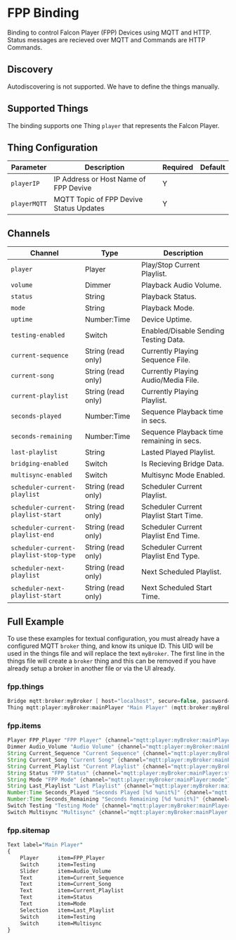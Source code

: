 # FPP Binding

Binding to control Falcon Player (FPP) Devices using MQTT and HTTP. Status messages are recieved over MQTT and Commands are HTTP Commands.

## Discovery

Autodiscovering is not supported. We have to define the things manually.

## Supported Things

The binding supports one Thing `player` that represents the Falcon Player.
## Thing Configuration

| Parameter    | Description                             | Required | Default |
|--------------|-----------------------------------------|----------|---------|
| `playerIP`   | IP Address or Host Name of FPP Devive   | Y        |         |
| `playerMQTT` | MQTT Topic of FPP Devive Status Updates | Y        |         |

## Channels

| Channel                                | Type               | Description                               |
|----------------------------------------|--------------------|-------------------------------------------|
| `player`                               | Player             | Play/Stop Current Playlist.               |
| `volume`                               | Dimmer             | Playback Audio Volume.                    |
| `status`                               | String             | Playback Status.                          |
| `mode`                                 | String             | Playback Mode.                            |
| `uptime`                               | Number:Time        | Device Uptime.                            |
| `testing-enabled`                      | Switch             | Enabled/Disable Sending Testing Data.     |
| `current-sequence`                     | String (read only) | Currently Playing Sequence File.          |
| `current-song`                         | String (read only) | Currently Playing Audio/Media File.       |
| `current-playlist`                     | String (read only) | Currently Playing Playlist.               |
| `seconds-played`                       | Number:Time        | Sequence Playback time in secs.           |
| `seconds-remaining`                    | Number:Time        | Sequence Playback time remaining in secs. |
| `last-playlist`                        | String             | Lasted Played Playlist.                   |
| `bridging-enabled`                     | Switch             | Is Recieving Bridge Data.                 |
| `multisync-enabled`                    | Switch             | Multisync Mode Enabled.                   |
| `scheduler-current-playlist`           | String (read only) | Scheduler Current Playlist.               |
| `scheduler-current-playlist-start`     | String (read only) | Scheduler Current Playlist Start Time.    |
| `scheduler-current-playlist-end`       | String (read only) | Scheduler Current Playlist End Time.      |
| `scheduler-current-playlist-stop-type` | String (read only) | Scheduler Current Playlist End Type.      |
| `scheduler-next-playlist`              | String (read only) | Next Scheduled Playlist.                  |
| `scheduler-next-playlist-start`        | String (read only) | Next Scheduled Start Time.                |


## Full Example

To use these examples for textual configuration, you must already have a configured MQTT `broker` thing, and know its unique ID.
This UID will be used in the things file and will replace the text `myBroker`.
The first line in the things file will create a `broker` thing and this can be removed if you have already setup a broker in another file or via the UI already.

### fpp.things

```java
Bridge mqtt:broker:myBroker [ host="localhost", secure=false, password="*******", qos=1, username="user"]
Thing mqtt:player:myBroker:mainPlayer "Main Player" (mqtt:broker:myBroker) @ "MQTT"
```

### fpp.items

```java
Player FPP_Player "FPP Player" {channel="mqtt:player:myBroker:mainPlayer:player"}
Dimmer Audio_Volume "Audio Volume" {channel="mqtt:player:myBroker:mainPlayer:volume"}
String Current_Sequence "Current Sequence" {channel="mqtt:player:myBroker:mainPlayer:current-sequence"}
String Current_Song "Current Song" {channel="mqtt:player:myBroker:mainPlayer:current-song"}
String Current_Playlist "Current Playlist" {channel="mqtt:player:myBroker:mainPlayer:current-playlist"}
String Status "FPP Status" {channel="mqtt:player:myBroker:mainPlayer:status"}
String Mode "FPP Mode" {channel="mqtt:player:myBroker:mainPlayer:mode"}
String Last_Playlist "Last Playlist" {channel="mqtt:player:myBroker:mainPlayer:last-playlist"}
Number:Time Seconds_Played "Seconds Played [%d %unit%]" {channel="mqtt:player:myBroker:mainPlayer:seconds-played"}
Number:Time Seconds_Remaining "Seconds Remaining [%d %unit%]" {channel="mqtt:player:myBroker:mainPlayer:seconds-remaining"}
Switch Testing "Testing Mode" {channel="mqtt:player:myBroker:mainPlayer:testing-enabled"}
Switch Multisync "Multisync" {channel="mqtt:player:myBroker:mainPlayer:multisync-enabled"}
```

### fpp.sitemap

```perl
Text label="Main Player"
{
    Player      item=FPP_Player
    Switch      item=Testing
    Slider      item=Audio_Volume
    Text        item=Current_Sequence
    Text        item=Current_Song
    Text        item=Current_Playlist
    Text        item=Status
    Text        item=Mode
    Selection   item=Last_Playlist
    Switch      item=Testing
    Switch      item=Multisync
}
```
